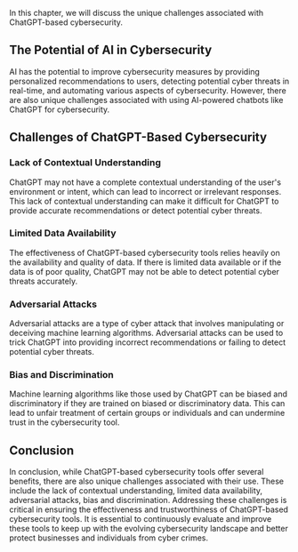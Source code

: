 

In this chapter, we will discuss the unique challenges associated with ChatGPT-based cybersecurity.

The Potential of AI in Cybersecurity
------------------------------------

AI has the potential to improve cybersecurity measures by providing personalized recommendations to users, detecting potential cyber threats in real-time, and automating various aspects of cybersecurity. However, there are also unique challenges associated with using AI-powered chatbots like ChatGPT for cybersecurity.

Challenges of ChatGPT-Based Cybersecurity
-----------------------------------------

### Lack of Contextual Understanding

ChatGPT may not have a complete contextual understanding of the user's environment or intent, which can lead to incorrect or irrelevant responses. This lack of contextual understanding can make it difficult for ChatGPT to provide accurate recommendations or detect potential cyber threats.

### Limited Data Availability

The effectiveness of ChatGPT-based cybersecurity tools relies heavily on the availability and quality of data. If there is limited data available or if the data is of poor quality, ChatGPT may not be able to detect potential cyber threats accurately.

### Adversarial Attacks

Adversarial attacks are a type of cyber attack that involves manipulating or deceiving machine learning algorithms. Adversarial attacks can be used to trick ChatGPT into providing incorrect recommendations or failing to detect potential cyber threats.

### Bias and Discrimination

Machine learning algorithms like those used by ChatGPT can be biased and discriminatory if they are trained on biased or discriminatory data. This can lead to unfair treatment of certain groups or individuals and can undermine trust in the cybersecurity tool.

Conclusion
----------

In conclusion, while ChatGPT-based cybersecurity tools offer several benefits, there are also unique challenges associated with their use. These include the lack of contextual understanding, limited data availability, adversarial attacks, bias and discrimination. Addressing these challenges is critical in ensuring the effectiveness and trustworthiness of ChatGPT-based cybersecurity tools. It is essential to continuously evaluate and improve these tools to keep up with the evolving cybersecurity landscape and better protect businesses and individuals from cyber crimes.
